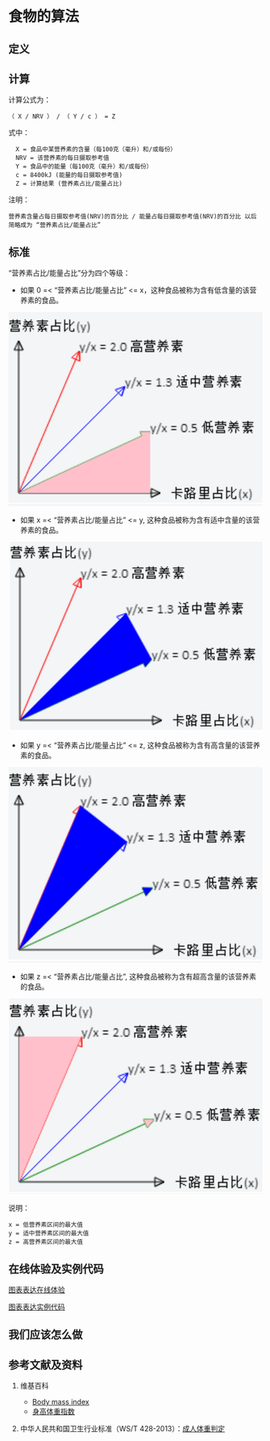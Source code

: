 # 食物的算法

## 定义


## 计算

计算公式为： 

	（ X / NRV ） / （ Y / c ） = Z

式中： 

	  X = 食品中某营养素的含量（每100克（毫升）和/或每份）	  
      NRV = 该营养素的每日摄取参考值
	  Y = 食品中的能量（每100克（毫升）和/或每份）
	  c = 8400kJ (能量的每日摄取参考值)
	  Z = 计算结果 (营养素占比/能量占比)

注明：

	营养素含量占每日摄取参考值(NRV)的百分比 / 能量占每日摄取参考值(NRV)的百分比 以后简略成为 “营养素占比/能量占比”	

## 标准

“营养素占比/能量占比”分为四个等级：

- 如果 0 =< “营养素占比/能量占比” <= x，这种食品被称为含有低含量的该营养素的食品。

![食品的算法](/images/食品的分析算法/算法/食品的分析算法-算法-低营养素区间.png)

- 如果 x =< “营养素占比/能量占比” <= y, 这种食品被称为含有适中含量的该营养素的食品。

![食品的算法](/images/食品的分析算法/算法/食品的分析算法-算法-适中营养素区间.png)

- 如果 y =< “营养素占比/能量占比” <= z, 这种食品被称为含有高含量的该营养素的食品。

![食品的算法](/images/食品的分析算法/算法/食品的分析算法-算法-高营养素区间.png)

- 如果 z =< “营养素占比/能量占比”, 这种食品被称为含有超高含量的该营养素的食品。

![食品的算法](/images/食品的分析算法/算法/食品的分析算法-算法-超高营养素区间.png)

说明：

	x = 低营养素区间的最大值
	y = 适中营养素区间的最大值
	z = 高营养素区间的最大值

## 在线体验及实例代码

[图表表达在线体验](https://jsfiddle.net/quanbinn/928rvtj5/)

[图表表达实例代码](https://github.com/quanbinn/Basic-Health-Knowledge-We-Need-To-Learn/tree/master/code/%E9%99%84%E5%BD%95-%E5%9B%BE%E8%A1%A8%E8%A1%A8%E8%BE%BE/%E9%A3%9F%E5%93%81%E7%9A%84%E5%88%86%E6%9E%90%E7%AE%97%E6%B3%95/%E7%AE%97%E6%B3%95)

## 我们应该怎么做

## 参考文献及资料

1. 维基百科
	- [Body mass index](https://en.wikipedia.org/wiki/Body_mass_index)
	- [身高体重指数](https://zh.wikipedia.org/wiki/%E8%BA%AB%E9%AB%98%E9%AB%94%E9%87%8D%E6%8C%87%E6%95%B8)

2. 中华人民共和国卫生行业标准（WS/T 428-2013）：[成人体重判定](http://www.moh.gov.cn/ewebeditor/uploadfile/2013/08/20130808135715967.pdf)

